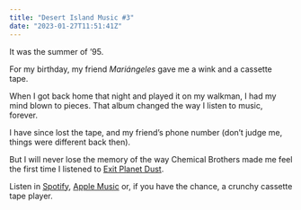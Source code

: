 ```yaml
---
title: "Desert Island Music #3"
date: "2023-01-27T11:51:41Z"
---
```

It was the summer of ’95.

For my birthday, my friend _Mariángeles_ gave me a wink and a cassette tape.

When I got back home that night and played it on my walkman, I had my mind blown to pieces. That album changed the way I listen to music, forever.

I have since lost the tape, and my friend’s phone number (don’t judge me, things were different back then).

But I will never lose the memory of the way Chemical Brothers made me feel the first time I listened to [Exit Planet Dust](https://www.discogs.com/master/23493-The-Chemical-Brothers-Exit-Planet-Dust).

Listen in [Spotify](https://open.spotify.com/album/1Bmuyq89rXZJNK1w8pauEg), [Apple Music](https://music.apple.com/es/album/exit-planet-dust/723670972) or, if you have the chance, a crunchy cassette tape player.
